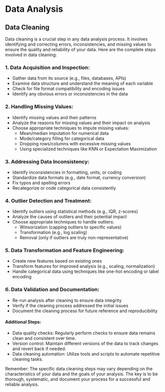# Data Analysis

## Data Cleaning

Data cleaning is a crucial step in any data analysis process. It involves identifying and correcting errors, inconsistencies, and missing values to ensure the quality and reliability of your data. Here are the complete steps involved in data cleaning:

### 1. Data Acquisition and Inspection:

- Gather data from its source (e.g., files, databases, APIs)
- Examine data structure and understand the meaning of each variable
- Check for file format compatibility and encoding issues
- Identify any obvious errors or inconsistencies in the data

### 2. Handling Missing Values:

- Identify missing values and their patterns
- Analyze the reasons for missing values and their impact on analysis
- Choose appropriate techniques to impute missing values:
  - Mean/median imputation for numerical data
  - Mode/category filling for categorical data
  - Dropping rows/columns with excessive missing values
  - Using specialized techniques like KNN or Expectation Maximization

### 3. Addressing Data Inconsistency:

- Identify inconsistencies in formatting, units, or coding
- Standardize data formats (e.g., date format, currency conversion)
- Fix typos and spelling errors
- Recategorize or code categorical data consistently

### 4. Outlier Detection and Treatment:

- Identify outliers using statistical methods (e.g., IQR, z-scores)
- Analyze the causes of outliers and their potential impact
- Choose appropriate techniques to handle outliers:
  - Winsorization (capping outliers to specific values)
  - Transformation (e.g., log scaling)
  - Removal (only if outliers are truly non-representative)

### 5. Data Transformation and Feature Engineering:

- Create new features based on existing ones
- Transform features for improved analysis (e.g., scaling, normalization)
- Handle categorical data using techniques like one-hot encoding or label encoding

### 6. Data Validation and Documentation:

- Re-run analysis after cleaning to ensure data integrity
- Verify if the cleaning process addressed the initial issues
- Document the cleaning process for future reference and reproducibility

#### Additional Steps:

- Data quality checks: Regularly perform checks to ensure data remains clean and consistent over time.
- Version control: Maintain different versions of the data to track changes and revert back if needed.
- Data cleaning automation: Utilize tools and scripts to automate repetitive cleaning tasks.

Remember: The specific data cleaning steps may vary depending on the characteristics of your data and the goals of your analysis. The key is to be thorough, systematic, and document your process for a successful and reliable analysis.
